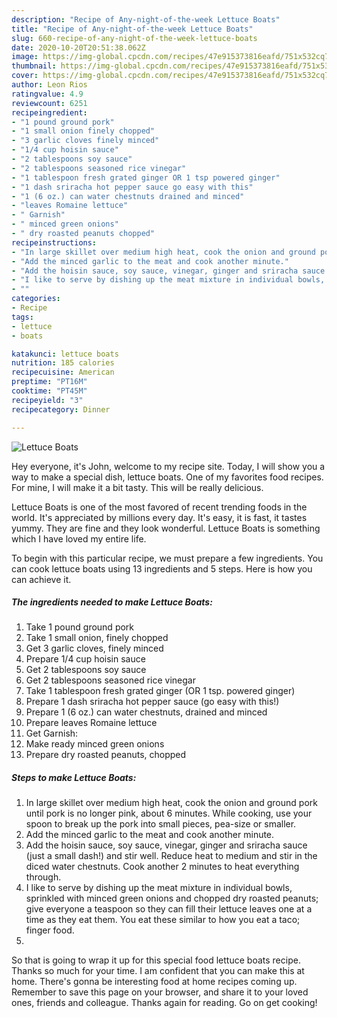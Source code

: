 ```yaml
---
description: "Recipe of Any-night-of-the-week Lettuce Boats"
title: "Recipe of Any-night-of-the-week Lettuce Boats"
slug: 660-recipe-of-any-night-of-the-week-lettuce-boats
date: 2020-10-20T20:51:38.062Z
image: https://img-global.cpcdn.com/recipes/47e915373816eafd/751x532cq70/lettuce-boats-recipe-main-photo.jpg
thumbnail: https://img-global.cpcdn.com/recipes/47e915373816eafd/751x532cq70/lettuce-boats-recipe-main-photo.jpg
cover: https://img-global.cpcdn.com/recipes/47e915373816eafd/751x532cq70/lettuce-boats-recipe-main-photo.jpg
author: Leon Rios
ratingvalue: 4.9
reviewcount: 6251
recipeingredient:
- "1 pound ground pork"
- "1 small onion finely chopped"
- "3 garlic cloves finely minced"
- "1/4 cup hoisin sauce"
- "2 tablespoons soy sauce"
- "2 tablespoons seasoned rice vinegar"
- "1 tablespoon fresh grated ginger OR 1 tsp powered ginger"
- "1 dash sriracha hot pepper sauce go easy with this"
- "1 (6 oz.) can water chestnuts drained and minced"
- "leaves Romaine lettuce"
- " Garnish"
- " minced green onions"
- " dry roasted peanuts chopped"
recipeinstructions:
- "In large skillet over medium high heat, cook the onion and ground pork until pork is no longer pink, about 6 minutes. While cooking, use your spoon to break up the pork into small pieces, pea-size or smaller."
- "Add the minced garlic to the meat and cook another minute."
- "Add the hoisin sauce, soy sauce, vinegar, ginger and sriracha sauce (just a small dash!) and stir well. Reduce heat to medium and stir in the diced water chestnuts. Cook another 2 minutes to heat everything through."
- "I like to serve by dishing up the meat mixture in individual bowls, sprinkled with minced green onions and chopped dry roasted peanuts; give everyone a teaspoon so they can fill their lettuce leaves one at a time as they eat them. You eat these similar to how you eat a taco; finger food."
- ""
categories:
- Recipe
tags:
- lettuce
- boats

katakunci: lettuce boats 
nutrition: 185 calories
recipecuisine: American
preptime: "PT16M"
cooktime: "PT45M"
recipeyield: "3"
recipecategory: Dinner

---
```



![Lettuce Boats](https://img-global.cpcdn.com/recipes/47e915373816eafd/751x532cq70/lettuce-boats-recipe-main-photo.jpg)

Hey everyone, it's John, welcome to my recipe site. Today, I will show you a way to make a special dish, lettuce boats. One of my favorites food recipes. For mine, I will make it a bit tasty. This will be really delicious.



Lettuce Boats is one of the most favored of recent trending foods in the world. It's appreciated by millions every day. It's easy, it is fast, it tastes yummy. They are fine and they look wonderful. Lettuce Boats is something which I have loved my entire life.


To begin with this particular recipe, we must prepare a few ingredients. You can cook lettuce boats using 13 ingredients and 5 steps. Here is how you can achieve it.

<!--inarticleads1-->

##### The ingredients needed to make Lettuce Boats:

1. Take 1 pound ground pork
1. Take 1 small onion, finely chopped
1. Get 3 garlic cloves, finely minced
1. Prepare 1/4 cup hoisin sauce
1. Get 2 tablespoons soy sauce
1. Get 2 tablespoons seasoned rice vinegar
1. Take 1 tablespoon fresh grated ginger (OR 1 tsp. powered ginger)
1. Prepare 1 dash sriracha hot pepper sauce (go easy with this!)
1. Prepare 1 (6 oz.) can water chestnuts, drained and minced
1. Prepare leaves Romaine lettuce
1. Get  Garnish:
1. Make ready  minced green onions
1. Prepare  dry roasted peanuts, chopped




<!--inarticleads2-->

##### Steps to make Lettuce Boats:

1. In large skillet over medium high heat, cook the onion and ground pork until pork is no longer pink, about 6 minutes. While cooking, use your spoon to break up the pork into small pieces, pea-size or smaller.
1. Add the minced garlic to the meat and cook another minute.
1. Add the hoisin sauce, soy sauce, vinegar, ginger and sriracha sauce (just a small dash!) and stir well. Reduce heat to medium and stir in the diced water chestnuts. Cook another 2 minutes to heat everything through.
1. I like to serve by dishing up the meat mixture in individual bowls, sprinkled with minced green onions and chopped dry roasted peanuts; give everyone a teaspoon so they can fill their lettuce leaves one at a time as they eat them. You eat these similar to how you eat a taco; finger food.
1. 




So that is going to wrap it up for this special food lettuce boats recipe. Thanks so much for your time. I am confident that you can make this at home. There's gonna be interesting food at home recipes coming up. Remember to save this page on your browser, and share it to your loved ones, friends and colleague. Thanks again for reading. Go on get cooking!
